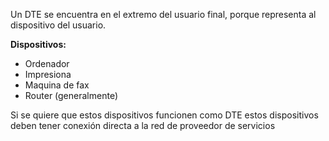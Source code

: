 Un DTE se encuentra en el extremo del usuario final, porque representa al dispositivo del usuario.

**Dispositivos:**
* Ordenador
* Impresiona
* Maquina de fax
* Router (generalmente)

Si se quiere que estos dispositivos funcionen como DTE estos dispositivos deben tener conexión directa a la red de proveedor de servicios 